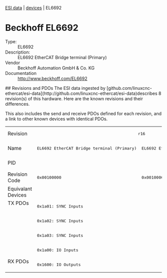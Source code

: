 <div class="nav"><a href="/esi-data">ESI data</a> | <a href="/esi-data/devices">devices</a> | EL6692</div>

#  Beckhoff EL6692

<dl>
  <dt>Type:</dt><dd>EL6692</dd>
  <dt>Description:</dt><dd>EL6692 EtherCAT Bridge terminal (Primary)</dd>
  <dt>Vendor</dt><dd>Beckhoff Automation GmbH & Co. KG</dd>
  <dt>Documentation</dt><dd><a href="http://www.beckhoff.com/EL6692">http://www.beckhoff.com/EL6692</a></dd>
</dl>
## Revisions and PDOs
The ESI data ingested by [github.com/linuxcnc-ethercat/esi-data](http://github.com/linuxcnc-ethercat/esi-data)describes 8 revision(s) of this hardware.  Here are the known revisions and their differences.

This also includes the send and receive PDOs defined for each revision, and a link to other known devices with identical PDOs.

<table>
<tr >
<td class="first">Revision</td>
<td  colspan=2 align="center"><pre>r16</pre></td>
<td  colspan=2 align="center"><pre>r17</pre></td>
<td  colspan=2 align="center"><pre>r18</pre></td>
<td ><pre>r19</pre></td>
<td ><pre>r20</pre></td>
</tr>
<tr >
<td class="first">Name</td>
<td ><pre>EL6692 EtherCAT Bridge terminal (Primary)</pre></td>
<td ><pre>EL6692 EtherCAT Bridge terminal (Secondary)</pre></td>
<td ><pre>EL6692 EtherCAT Bridge terminal (Primary)</pre></td>
<td ><pre>EL6692 EtherCAT Bridge terminal (Secondary)</pre></td>
<td ><pre>EL6692 EtherCAT Bridge terminal (Primary)</pre></td>
<td  colspan=3 align="center"><pre>EL6692 EtherCAT Bridge terminal (Secondary)</pre></td>
</tr>
<tr >
<td class="first">PID</td>
<td  colspan=8 align="center"><pre>0x1a243052</pre></td>
</tr>
<tr >
<td class="first">Revision Code</td>
<td ><pre>0x00100000</pre></td>
<td ><pre>0x00100002</pre></td>
<td ><pre>0x00110000</pre></td>
<td ><pre>0x00110002</pre></td>
<td ><pre>0x00120000</pre></td>
<td ><pre>0x00120002</pre></td>
<td ><pre>0x00130002</pre></td>
<td ><pre>0x00140002</pre></td>
</tr>
<tr >
<td class="first">Equivalant Devices</td>
<td  colspan=8 align="center"></td>
</tr>
<tr class="txpdo pdosection">
<td class="first" rowspan=4 valign=top>TX PDOs</td>
<td colspan=8 align="left"><pre>0x1a01: SYNC Inputs</pre></td>
<td></td>
</tr>
<tr class="txpdo pdosection">
<td  colspan=8 align="left"><pre>0x1a02: SYNC Inputs</pre></td>
</tr>
<tr class="txpdo pdosection">
<td  colspan=8 align="left"><pre>0x1a03: SYNC Inputs</pre></td>
</tr>
<tr class="txpdo pdosection">
<td  colspan=8 align="left"><pre>0x1a00: IO Inputs</pre></td>
</tr>
<tr class="rxpdo pdosection">
<td class="first" rowspan=1 valign=top>RX PDOs</td>
<td colspan=8 align="left"><pre>0x1600: IO Outputs</pre></td>
<td></td>
</tr>
</table>

